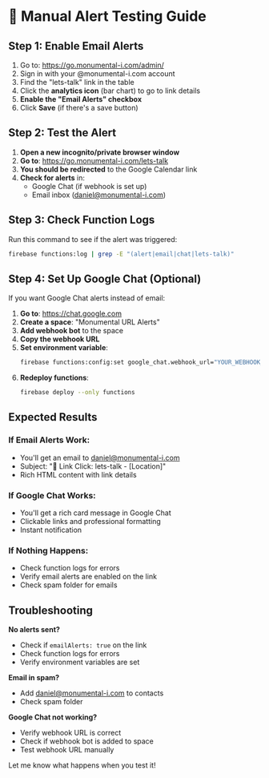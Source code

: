 # 🧪 Manual Alert Testing Guide

## **Step 1: Enable Email Alerts**
1. Go to: https://go.monumental-i.com/admin/
2. Sign in with your @monumental-i.com account
3. Find the "lets-talk" link in the table
4. Click the **analytics icon** (bar chart) to go to link details
5. **Enable the "Email Alerts" checkbox**
6. Click **Save** (if there's a save button)

## **Step 2: Test the Alert**
1. **Open a new incognito/private browser window**
2. **Go to**: https://go.monumental-i.com/lets-talk
3. **You should be redirected** to the Google Calendar link
4. **Check for alerts** in:
   - Google Chat (if webhook is set up)
   - Email inbox (daniel@monumental-i.com)

## **Step 3: Check Function Logs**
Run this command to see if the alert was triggered:
```bash
firebase functions:log | grep -E "(alert|email|chat|lets-talk)"
```

## **Step 4: Set Up Google Chat (Optional)**
If you want Google Chat alerts instead of email:

1. **Go to**: https://chat.google.com
2. **Create a space**: "Monumental URL Alerts"
3. **Add webhook bot** to the space
4. **Copy the webhook URL**
5. **Set environment variable**:
   ```bash
   firebase functions:config:set google_chat.webhook_url="YOUR_WEBHOOK_URL"
   ```
6. **Redeploy functions**:
   ```bash
   firebase deploy --only functions
   ```

## **Expected Results**

### **If Email Alerts Work:**
- You'll get an email to daniel@monumental-i.com
- Subject: "🔗 Link Click: lets-talk - [Location]"
- Rich HTML content with link details

### **If Google Chat Works:**
- You'll get a rich card message in Google Chat
- Clickable links and professional formatting
- Instant notification

### **If Nothing Happens:**
- Check function logs for errors
- Verify email alerts are enabled on the link
- Check spam folder for emails

## **Troubleshooting**

**No alerts sent?**
- Check if `emailAlerts: true` on the link
- Check function logs for errors
- Verify environment variables are set

**Email in spam?**
- Add daniel@monumental-i.com to contacts
- Check spam folder

**Google Chat not working?**
- Verify webhook URL is correct
- Check if webhook bot is added to space
- Test webhook URL manually

Let me know what happens when you test it!
